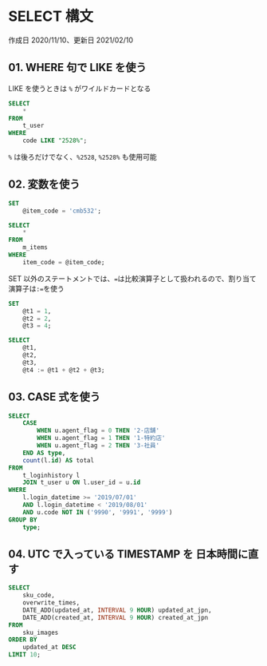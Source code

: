 # SELECT 構文

作成日 2020/11/10、更新日 2021/02/10

## 01. WHERE 句で LIKE を使う

LIKE を使うときは `%` がワイルドカードとなる

```sql
SELECT
    *
FROM
    t_user
WHERE
    code LIKE "2528%";
```

`%` は後ろだけでなく、`%2528`, `%2528%` も使用可能

## 02. 変数を使う

```sql
SET
    @item_code = 'cmb532';

SELECT
    *
FROM
    m_items
WHERE
    item_code = @item_code;
```

SET 以外のステートメントでは、`=`は比較演算子として扱われるので、割り当て演算子は`:=`を使う

```sql
SET
    @t1 = 1,
    @t2 = 2,
    @t3 = 4;

SELECT
    @t1,
    @t2,
    @t3,
    @t4 := @t1 + @t2 + @t3;
```

## 03. CASE 式を使う

```sql
SELECT
    CASE
        WHEN u.agent_flag = 0 THEN '2-店舗'
        WHEN u.agent_flag = 1 THEN '1-特約店'
        WHEN u.agent_flag = 2 THEN '3-社員'
    END AS type,
    count(l.id) AS total
FROM
    t_loginhistory l
    JOIN t_user u ON l.user_id = u.id
WHERE
    l.login_datetime >= '2019/07/01'
    AND l.login_datetime < '2019/08/01'
    AND u.code NOT IN ('9990', '9991', '9999')
GROUP BY
    type;
```

## 04. UTC で入っている TIMESTAMP を 日本時間に直す

```sql
SELECT 
    sku_code,
    overwrite_times,
    DATE_ADD(updated_at, INTERVAL 9 HOUR) updated_at_jpn,
    DATE_ADD(created_at, INTERVAL 9 HOUR) created_at_jpn 
FROM
    sku_images
ORDER BY
    updated_at DESC
LIMIT 10;
```
